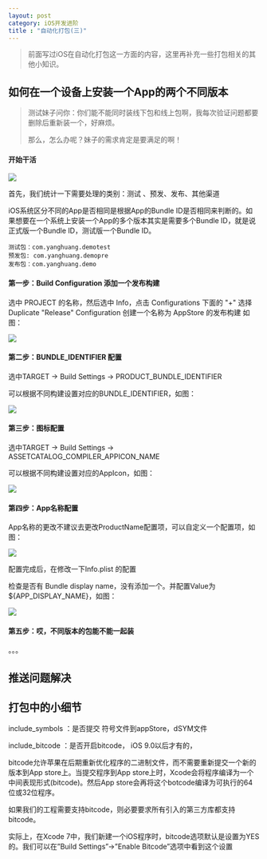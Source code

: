 ```yaml
---
layout: post
category: iOS开发进阶
title : "自动化打包(三)"
---
```


> 前面写过iOS在自动化打包这一方面的内容，这里再补充一些打包相关的其他小知识。



## 如何在一个设备上安装一个App的两个不同版本



> 测试妹子问你：你们能不能同时装线下包和线上包啊，我每次验证问题都要删除后重新装一个，好麻烦。
>
> 那么，怎么办呢？妹子的需求肯定是要满足的啊！



#### 开始干活

![](https://xilankong.github.io/resource/twoicon.png)

首先，我们统计一下需要处理的类别：测试 、预发、发布、其他渠道

iOS系统区分不同的App是否相同是根据App的Bundle ID是否相同来判断的。如果想要在一个系统上安装一个App的多个版本其实是需要多个Bundle ID，就是说正式版一个Bundle ID，测试版一个Bundle ID。

```
测试包：com.yanghuang.demotest
预发包: com.yanghuang.demopre
发布包：com.yanghuang.demo
```



#### 第一步：Build Configuration 添加一个发布构建

选中 PROJECT 的名称，然后选中 Info，点击 Configurations 下面的 "+"  选择 Duplicate "Release" Configuration 创建一个名称为 AppStore 的发布构建 如图：

![](https://xilankong.github.io/resource/buildConfig.png)





#### 第二步：BUNDLE_IDENTIFIER 配置

选中TARGET -> Build Settings ->  PRODUCT_BUNDLE_IDENTIFIER

可以根据不同构建设置对应的BUNDLE_IDENTIFIER，如图：

![](https://xilankong.github.io/resource/buildId.png)



#### 第三步：图标配置

选中TARGET -> Build Settings ->  ASSETCATALOG_COMPILER_APPICON_NAME

可以根据不同构建设置对应的AppIcon，如图：

![](https://xilankong.github.io/resource/iconchange.png)



#### 第四步：App名称配置

App名称的更改不建议去更改ProductName配置项，可以自定义一个配置项，如图：

![](https://xilankong.github.io/resource/userdefine.png)



配置完成后，在修改一下Info.plist 的配置 

检查是否有  Bundle display name，没有添加一个。并配置Value为 ${APP_DISPLAY_NAME}，如图：

![](https://xilankong.github.io/resource/modeinfo.png)





#### 第五步：哎，不同版本的包能不能一起装



。。。



## 推送问题解决







## 打包中的小细节

include_symbols ：是否提交 符号文件到appStore，dSYM文件



include_bitcode ：是否开启bitcode， iOS 9.0以后才有的，

bitcode允许苹果在后期重新优化程序的二进制文件，而不需要重新提交一个新的版本到App store上。当提交程序到App store上时，Xcode会将程序编译为一个中间表现形式(bitcode)。然后App store会再将这个botcode编译为可执行的64位或32位程序。

如果我们的工程需要支持bitcode，则必要要求所有引入的第三方库都支持bitcode。

实际上，在Xcode 7中，我们新建一个iOS程序时，bitcode选项默认是设置为YES的。我们可以在”Build Settings”->”Enable Bitcode”选项中看到这个设置